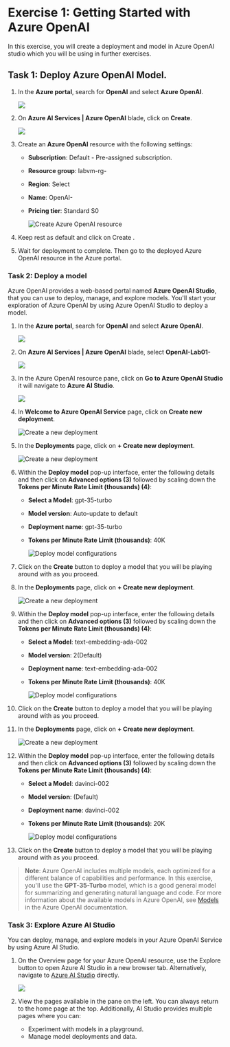# Exercise 1: Getting Started with Azure OpenAI

In this exercise, you will create a deployment and model in Azure OpenAI studio which you will be using in further exercises.
   
## Task 1: Deploy Azure OpenAI Model.

1. In the **Azure portal**, search for **OpenAI** and select **Azure OpenAI**.

   ![](media/openai8.png)

2. On **Azure AI Services | Azure OpenAI** blade, click on **Create**.

   ![](media/openai_create.png)

3. Create an **Azure OpenAI** resource with the following settings:
   
    - **Subscription**: Default - Pre-assigned subscription.
    - **Resource group**: labvm-rg-<inject key="Deployment ID" enableCopy="false"></inject>
    - **Region**: Select **<inject key="Region" enableCopy="false" />**
    - **Name**: OpenAI-<inject key="Deployment ID" enableCopy="false"></inject>
    - **Pricing tier**: Standard S0
  
      ![](media/img1.png "Create Azure OpenAI resource")
      
4. Keep rest as default and click on Create .
5. Wait for deployment to complete. Then go to the deployed Azure OpenAI resource in the Azure portal.

### Task 2: Deploy a model

Azure OpenAI provides a web-based portal named **Azure OpenAI Studio**, that you can use to deploy, manage, and explore models. You'll start your exploration of Azure OpenAI by using Azure OpenAI Studio to deploy a model.

1. In the **Azure portal**, search for **OpenAI** and select **Azure OpenAI**.

   ![](media/openai8.png)

2. On **Azure AI Services | Azure OpenAI** blade, select **OpenAI-Lab01-<inject key="Deployment-id" enableCopy="false"></inject>**

   ![](media/img2.png)

3. In the Azure OpenAI resource pane, click on **Go to Azure OpenAI Studio** it will navigate to **Azure AI Studio**.

   ![](media/openai_studio.png)
   
5. In **Welcome to Azure OpenAI Service** page, click on **Create new deployment**.

   ![](media/openai-lab01_t2_s2.png "Create a new deployment")

6. In the **Deployments** page, click on **+ Create new deployment**.

   ![](media/openai-lab01_t2_s3.png "Create a new deployment")

7. Within the **Deploy model** pop-up interface, enter the following details and then click on **Advanced options (3)** followed by scaling down the **Tokens per Minute Rate Limit (thousands) (4)**:
    
    - **Select a Model**: gpt-35-turbo
    - **Model version**: Auto-update to default
    - **Deployment name**: gpt-35-turbo
    - **Tokens per Minute Rate Limit (thousands)**: 40K

      ![](media/new-gpt-35.png "Deploy model configurations")

8. Click on the **Create** button to deploy a model that you will be playing around with as you proceed.

9. In the **Deployments** page, click on **+ Create new deployment**.

   ![](media/openai-lab01_t2_s3.png "Create a new deployment")

10. Within the **Deploy model** pop-up interface, enter the following details and then click on **Advanced options (3)** followed by scaling down the **Tokens per Minute Rate Limit (thousands) (4)**:
    
    - **Select a Model**: text-embedding-ada-002
    - **Model version**: 2(Default)
    - **Deployment name**: text-embedding-ada-002
    - **Tokens per Minute Rate Limit (thousands)**: 40K
  
      ![](media/new-ada-002.png "Deploy model configurations")

11. Click on the **Create** button to deploy a model that you will be playing around with as you proceed.

12. In the **Deployments** page, click on **+ Create new deployment**.

      ![](media/openai-lab01_t2_s3.png "Create a new deployment")

13. Within the **Deploy model** pop-up interface, enter the following details and then click on **Advanced options (3)** followed by scaling down the **Tokens per Minute Rate Limit (thousands) (4)**:
    
    - **Select a Model**: davinci-002
    - **Model version**: (Default)
    - **Deployment name**: davinci-002
    - **Tokens per Minute Rate Limit (thousands)**: 20K
  
      ![](media/.png "Deploy model configurations")

14. Click on the **Create** button to deploy a model that you will be playing around with as you proceed.

   > **Note**: Azure OpenAI includes multiple models, each optimized for a different balance of capabilities and performance. In this exercise, you'll use the **GPT-35-Turbo** model, which is a good general model for summarizing and generating natural language and code. For more information about the available models in Azure OpenAI, see [Models](https://learn.microsoft.com/azure/cognitive-services/openai/concepts/models) in the Azure OpenAI documentation.

### Task 3: Explore Azure AI Studio

You can deploy, manage, and explore models in your Azure OpenAI Service by using Azure AI Studio.

1. On the Overview page for your Azure OpenAI resource, use the Explore button to open Azure AI Studio in a new browser tab. Alternatively, navigate to [Azure AI Studio](https://oai.azure.com/) directly.

   ![](media/ai-studio.png)

1. View the pages available in the pane on the left. You can always return to the home page at the top. Additionally, AI Studio provides multiple pages where you can:

   - Experiment with models in a playground.
   - Manage model deployments and data.
